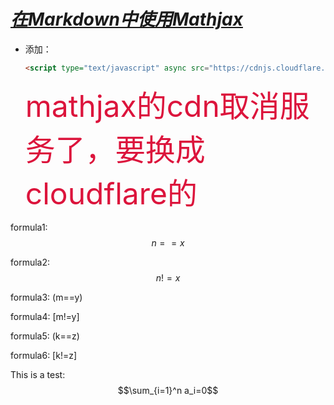 <script type="text/javascript" async src="https://cdnjs.cloudflare.com/ajax/libs/mathjax/2.7.1/MathJax.js?config=TeX-AMS-MML_HTMLorMML"> </script>
# ***<u>在Markdown中使用Mathjax</u>***

* 添加：

  ```html
  <script type="text/javascript" async src="https://cdnjs.cloudflare.com/ajax/libs/mathjax/2.7.1/MathJax.js?config=TeX-AMS-MML_HTMLorMML"> </script>
  ```

  ​		<font color="crimson" size="10px">mathjax的cdn取消服务了，要换成cloudflare的</font>

formula1: $$n==x$$

formula2: $$n!=x$$

formula3: (m==y)

formula4: [m!=y]

formula5: \(k==z\)

formula6: \[k!=z\]

This is a test:$$\sum_{i=1}^n a_i=0$$

